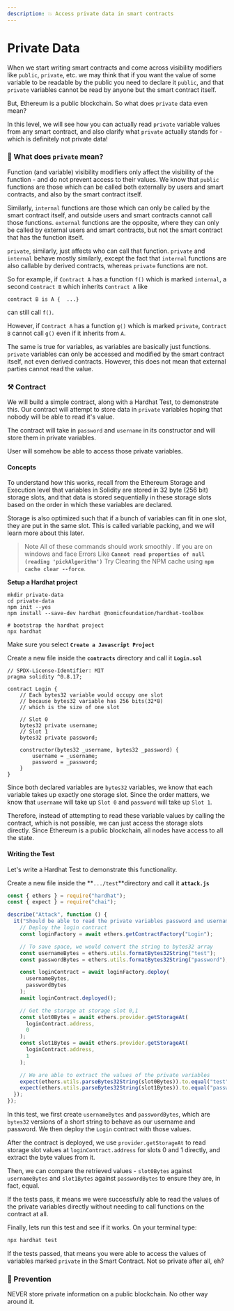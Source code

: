 ```yaml
---
description: 💥 Access private data in smart contracts
---
```


# Private Data

When we start writing smart contracts and come across visibility modifiers like `public`, `private`, etc. we may think that if you want the value of some variable to be readable by the public you need to declare it `public`, and that `private` variables cannot be read by anyone but the smart contract itself.

But, Ethereum is a public blockchain. So what does `private` data even mean?

In this level, we will see how you can actually read `private` variable values from any smart contract, and also clarify what `private` actually stands for - which is definitely not private data!

### 🤔 What does `private` mean?

Function (and variable) visibility modifiers only affect the visibility of the function - and do not prevent access to their values. We know that `public` functions are those which can be called both externally by users and smart contracts, and also by the smart contract itself.

Similarly, `internal` functions are those which can only be called by the smart contract itself, and outside users and smart contracts cannot call those functions. `external` functions are the opposite, where they can only be called by external users and smart contracts, but not the smart contract that has the function itself.

`private`, similarly, just affects who can call that function. `private` and `internal` behave mostly similarly, except the fact that `internal` functions are also callable by derived contracts, whereas `private` functions are not.

So for example, if `Contract A` has a function `f()` which is marked `internal`, a second `Contract B` which inherits `Contract A` like

```solidity
contract B is A {  ...}
```

can still call `f()`.

However, if `Contract A` has a function `g()` which is marked `private`, `Contract B` cannot call `g()` even if it inherits from `A`.

The same is true for variables, as variables are basically just functions. `private` variables can only be accessed and modified by the smart contract itself, not even derived contracts. However, this does not mean that external parties cannot read the value.

### ⚒️ Contract

We will build a simple contract, along with a Hardhat Test, to demonstrate this. Our contract will attempt to store data in `private` variables hoping that nobody will be able to read it's value.

The contract will take in `password` and `username` in its constructor and will store them in private variables.

User will somehow be able to access those private variables.

#### Concepts

To understand how this works, recall from the Ethereum Storage and Execution level that variables in Solidity are stored in 32 byte (256 bit) storage slots, and that data is stored sequentially in these storage slots based on the order in which these variables are declared.

Storage is also optimized such that if a bunch of variables can fit in one slot, they are put in the same slot. This is called variable packing, and we will learn more about this later.

> Note All of these commands should work smoothly . If you are on windows and face Errors Like **`Cannot read properties of null (reading 'pickAlgorithm')`** Try Clearing the NPM cache using **`npm cache clear --force`**.

**Setup a Hardhat project**

```shell
mkdir private-data
cd private-data
npm init --yes
npm install --save-dev hardhat @nomicfoundation/hardhat-toolbox

# bootstrap the hardhat project
npx hardhat
```

Make sure you select **`Create a Javascript Project`**

Create a new file inside the **`contracts`** directory and call it **`Login.sol`**

```solidity
// SPDX-License-Identifier: MIT
pragma solidity ^0.8.17;

contract Login {
    // Each bytes32 variable would occupy one slot
    // because bytes32 variable has 256 bits(32*8)
    // which is the size of one slot

    // Slot 0
    bytes32 private username;
    // Slot 1
    bytes32 private password;

    constructor(bytes32 _username, bytes32 _password) {
        username = _username;
        password = _password;
    }
}
```

Since both declared variables are `bytes32` variables, we know that each variable takes up exactly one storage slot. Since the order matters, we know that `username` will take up `Slot 0` and `password` will take up `Slot 1`.

Therefore, instead of attempting to read these variable values by calling the contract, which is not possible, we can just access the storage slots directly. Since Ethereum is a public blockchain, all nodes have access to all the state.

#### Writing the Test

Let's write a Hardhat Test to demonstrate this functionality.

Create a new file inside the **`.../test`**directory and call it **`attack.js`**

```javascript
const { ethers } = require("hardhat");
const { expect } = require("chai");

describe("Attack", function () {
  it("Should be able to read the private variables password and username", async function () {
    // Deploy the login contract
    const loginFactory = await ethers.getContractFactory("Login");

    // To save space, we would convert the string to bytes32 array
    const usernameBytes = ethers.utils.formatBytes32String("test");
    const passwordBytes = ethers.utils.formatBytes32String("password");

    const loginContract = await loginFactory.deploy(
      usernameBytes,
      passwordBytes
    );
    await loginContract.deployed();

    // Get the storage at storage slot 0,1
    const slot0Bytes = await ethers.provider.getStorageAt(
      loginContract.address,
      0
    );
    const slot1Bytes = await ethers.provider.getStorageAt(
      loginContract.address,
      1
    );

    // We are able to extract the values of the private variables
    expect(ethers.utils.parseBytes32String(slot0Bytes)).to.equal("test");
    expect(ethers.utils.parseBytes32String(slot1Bytes)).to.equal("password");
  });
});
```

In this test, we first create `usernameBytes` and `passwordBytes`, which are `bytes32` versions of a short string to behave as our username and password. We then deploy the `Login` contract with those values.

After the contract is deployed, we use `provider.getStorageAt` to read storage slot values at `loginContract.address` for slots 0 and 1 directly, and extract the byte values from it.

Then, we can compare the retrieved values - `slot0Bytes` against `usernameBytes` and `slot1Bytes` against `passwordBytes` to ensure they are, in fact, equal.

If the tests pass, it means we were successfully able to read the values of the private variables directly without needing to call functions on the contract at all.

Finally, lets run this test and see if it works. On your terminal type:

```sh
npx hardhat test
```

If the tests passed, that means you were able to access the values of variables marked `private` in the Smart Contract. Not so private after all, eh?

### 👮 Prevention

NEVER store private information on a public blockchain. No other way around it.
